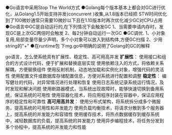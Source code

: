 ●Go语言中采用Stop The World方式
●Golang每个版本基本上都会对GC进行优化，从Golang1.5开始支持并发(concurrent )收集,从1.8版本已经把
STW时间优化到了100微妙通常只需要10微妙以下且在1.10版本时再次优化减少GC对CPU占用
●Go语言中GC是自动运行的,在下列情况下会触发GC
	1、当需要申请内存时，发现GC是上次GC两倍时会触发
	2、每2分钟自动运行一次GC
●GC调优.
	1、小对象复用,局部变量尽量少声明，多个小对象可以放入到结构体,方便GC扫描
	2、少用string的"+"
●在runtime包 下mg.go中明确的说明了Golang的GC的解释

go语言，怎么使系统具有扩展性、稳定性、高可用高并发
**扩展性**：
	使用接口和组合的方式设计代码，便于扩展和替换底层实现
	使用依赖注入的方式，将依赖关系解耦，方便替换组件
	使用反射机制，动态地加载和实例化对象，增强代码的灵活性
	使用配置文件或数据库存储配置信息，方便对系统进行配置和调整
**稳定性**：
	编写健壮的代码，对异常情况进行处理和恢复
	使用日志系统记录系统运行情况，及时发现和解决问题
	使用断路器模式，当系统出现故障时，能够快速切换到备用系统，保证系统的可用性
	使用容器化技术，将应用程序封装在容器中，保证应用程序的稳定性和可靠性
**高可用高并发**：
	使用分布式架构，将系统拆分成多个微服务，提高系统的可用性和并发能力
	使用负载均衡技术，将请求分散到多个服务器上，提高系统的并发能力和容错性
	使用缓存技术，将热点数据缓存到缓存系统中，减轻数据库的负载，提高系统的并发能力
	使用异步编程技术，将任务分发到多个协程中，提高系统的并发能力和性能

